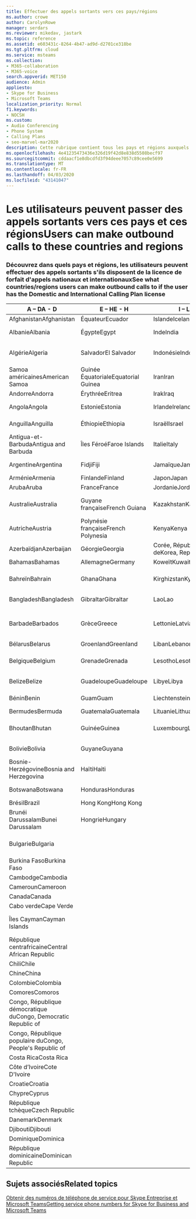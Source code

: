 ```yaml
---
title: Effectuer des appels sortants vers ces pays/régions
ms.author: crowe
author: CarolynRowe
manager: serdars
ms.reviewer: mikedav, jastark
ms.topic: reference
ms.assetid: e603431c-8264-4b47-ad9d-d2701ce318be
ms.tgt.pltfrm: cloud
ms.service: msteams
ms.collection:
- M365-collaboration
- M365-voice
search.appverid: MET150
audience: Admin
appliesto:
- Skype for Business
- Microsoft Teams
localization_priority: Normal
f1.keywords:
- NOCSH
ms.custom:
- Audio Conferencing
- Phone System
- Calling Plans
- seo-marvel-mar2020
description: Cette rubrique contient tous les pays et régions auxquels les utilisateurs peuvent passer des appels sortants s'ils ont un forfait d'appels.
ms.openlocfilehash: 4e41235473436e326d19f42d8e838d5508becf97
ms.sourcegitcommit: cddaacf1e8dbcdfd3f94deee7057c89cee0e5699
ms.translationtype: MT
ms.contentlocale: fr-FR
ms.lasthandoff: 04/03/2020
ms.locfileid: "43141047"
---
```

# <a name="users-can-make-outbound-calls-to-these-countries-and-regions"></a><span data-ttu-id="f449e-103">Les utilisateurs peuvent passer des appels sortants vers ces pays et ces régions</span><span class="sxs-lookup"><span data-stu-id="f449e-103">Users can make outbound calls to these countries and regions</span></span>

### <a name="see-what-countriesregions-users-can-make-outbound-calls-to-if-the-user-has-the-domestic-and-international-calling-plan-license"></a><span data-ttu-id="f449e-104">Découvrez dans quels pays et régions, les utilisateurs peuvent effectuer des appels sortants s'ils disposent de la licence de forfait d'appels nationaux et internationaux</span><span class="sxs-lookup"><span data-stu-id="f449e-104">See what countries/regions users can make outbound calls to if the user has the Domestic and International Calling Plan license</span></span>

|<span data-ttu-id="f449e-105">**A – D**</span><span class="sxs-lookup"><span data-stu-id="f449e-105">**A - D**</span></span>| <span data-ttu-id="f449e-106">**E – H**</span><span class="sxs-lookup"><span data-stu-id="f449e-106">**E - H**</span></span>|<span data-ttu-id="f449e-107">**I – L**</span><span class="sxs-lookup"><span data-stu-id="f449e-107">**I - L**</span></span>|<span data-ttu-id="f449e-108">**M – O**</span><span class="sxs-lookup"><span data-stu-id="f449e-108">**M - O**</span></span>|<span data-ttu-id="f449e-109">**P – S**</span><span class="sxs-lookup"><span data-stu-id="f449e-109">**P - S**</span></span>|<span data-ttu-id="f449e-110">**T – Z**</span><span class="sxs-lookup"><span data-stu-id="f449e-110">**T - Z**</span></span>|
---|---|---|---|---|---|
|<span data-ttu-id="f449e-111">Afghanistan</span><span class="sxs-lookup"><span data-stu-id="f449e-111">Afghanistan</span></span>|<span data-ttu-id="f449e-112">Équateur</span><span class="sxs-lookup"><span data-stu-id="f449e-112">Ecuador</span></span> |<span data-ttu-id="f449e-113">Islande</span><span class="sxs-lookup"><span data-stu-id="f449e-113">Iceland</span></span> |<span data-ttu-id="f449e-114">Macao</span><span class="sxs-lookup"><span data-stu-id="f449e-114">Macau</span></span> |<span data-ttu-id="f449e-115">Pakistan</span><span class="sxs-lookup"><span data-stu-id="f449e-115">Pakistan</span></span> |<span data-ttu-id="f449e-116">Taïwan</span><span class="sxs-lookup"><span data-stu-id="f449e-116">Taiwan</span></span>   |
|<span data-ttu-id="f449e-117">Albanie</span><span class="sxs-lookup"><span data-stu-id="f449e-117">Albania</span></span>|<span data-ttu-id="f449e-118">Égypte</span><span class="sxs-lookup"><span data-stu-id="f449e-118">Egypt</span></span> |<span data-ttu-id="f449e-119">Inde</span><span class="sxs-lookup"><span data-stu-id="f449e-119">India</span></span> |<span data-ttu-id="f449e-120">Macédoine du Nord</span><span class="sxs-lookup"><span data-stu-id="f449e-120">Macedonia</span></span> |<span data-ttu-id="f449e-121">Palaos</span><span class="sxs-lookup"><span data-stu-id="f449e-121">Palau</span></span> |<span data-ttu-id="f449e-122">Tadjikistan</span><span class="sxs-lookup"><span data-stu-id="f449e-122">Tajikistan</span></span>   |
|<span data-ttu-id="f449e-123">Algérie</span><span class="sxs-lookup"><span data-stu-id="f449e-123">Algeria</span></span>|<span data-ttu-id="f449e-124">Salvador</span><span class="sxs-lookup"><span data-stu-id="f449e-124">El Salvador</span></span> |<span data-ttu-id="f449e-125">Indonésie</span><span class="sxs-lookup"><span data-stu-id="f449e-125">Indonesia</span></span> |<span data-ttu-id="f449e-126">Malawi</span><span class="sxs-lookup"><span data-stu-id="f449e-126">Malawi</span></span> |<span data-ttu-id="f449e-127">Autorité palestinienne</span><span class="sxs-lookup"><span data-stu-id="f449e-127">Palestinian Authority</span></span> |<span data-ttu-id="f449e-128">Tanzanie, République unie de</span><span class="sxs-lookup"><span data-stu-id="f449e-128">Tanzania, United Republic of</span></span>  |
|<span data-ttu-id="f449e-129">Samoa américaines</span><span class="sxs-lookup"><span data-stu-id="f449e-129">American Samoa</span></span>|<span data-ttu-id="f449e-130">Guinée Équatoriale</span><span class="sxs-lookup"><span data-stu-id="f449e-130">Equatorial Guinea</span></span> |<span data-ttu-id="f449e-131">Iran</span><span class="sxs-lookup"><span data-stu-id="f449e-131">Iran</span></span> |<span data-ttu-id="f449e-132">Malaisie</span><span class="sxs-lookup"><span data-stu-id="f449e-132">Malaysia</span></span> |<span data-ttu-id="f449e-133">Panama</span><span class="sxs-lookup"><span data-stu-id="f449e-133">Panama</span></span> | <span data-ttu-id="f449e-134">Thaïlande</span><span class="sxs-lookup"><span data-stu-id="f449e-134">Thailand</span></span>   |
|<span data-ttu-id="f449e-135">Andorre</span><span class="sxs-lookup"><span data-stu-id="f449e-135">Andorra</span></span> |<span data-ttu-id="f449e-136">Érythrée</span><span class="sxs-lookup"><span data-stu-id="f449e-136">Eritrea</span></span> |<span data-ttu-id="f449e-137">Irak</span><span class="sxs-lookup"><span data-stu-id="f449e-137">Iraq</span></span> |<span data-ttu-id="f449e-138">Mali</span><span class="sxs-lookup"><span data-stu-id="f449e-138">Mali</span></span> |<span data-ttu-id="f449e-139">Paraguay</span><span class="sxs-lookup"><span data-stu-id="f449e-139">Paraguay</span></span> |<span data-ttu-id="f449e-140">Togo</span><span class="sxs-lookup"><span data-stu-id="f449e-140">Togo</span></span>   |
|<span data-ttu-id="f449e-141">Angola</span><span class="sxs-lookup"><span data-stu-id="f449e-141">Angola</span></span> |<span data-ttu-id="f449e-142">Estonie</span><span class="sxs-lookup"><span data-stu-id="f449e-142">Estonia</span></span> |<span data-ttu-id="f449e-143">Irlande</span><span class="sxs-lookup"><span data-stu-id="f449e-143">Ireland</span></span> |<span data-ttu-id="f449e-144">Malte</span><span class="sxs-lookup"><span data-stu-id="f449e-144">Malta</span></span> |<span data-ttu-id="f449e-145">Pérou</span><span class="sxs-lookup"><span data-stu-id="f449e-145">Peru</span></span> | <span data-ttu-id="f449e-146">Trinité-et-Tobago</span><span class="sxs-lookup"><span data-stu-id="f449e-146">Trinidad and Tobago</span></span>  |
|<span data-ttu-id="f449e-147">Anguilla</span><span class="sxs-lookup"><span data-stu-id="f449e-147">Anguilla</span></span> |<span data-ttu-id="f449e-148">Éthiopie</span><span class="sxs-lookup"><span data-stu-id="f449e-148">Ethiopia</span></span> |<span data-ttu-id="f449e-149">Israël</span><span class="sxs-lookup"><span data-stu-id="f449e-149">Israel</span></span> |<span data-ttu-id="f449e-150">Îles Marshall</span><span class="sxs-lookup"><span data-stu-id="f449e-150">Marshall Islands</span></span> | <span data-ttu-id="f449e-151">Philippines</span><span class="sxs-lookup"><span data-stu-id="f449e-151">Philippines</span></span> | <span data-ttu-id="f449e-152">Turquie</span><span class="sxs-lookup"><span data-stu-id="f449e-152">Turkey</span></span> |
|<span data-ttu-id="f449e-153">Antigua-et-Barbuda</span><span class="sxs-lookup"><span data-stu-id="f449e-153">Antigua and Barbuda</span></span> | <span data-ttu-id="f449e-154">Îles Féroé</span><span class="sxs-lookup"><span data-stu-id="f449e-154">Faroe Islands</span></span> |<span data-ttu-id="f449e-155">Italie</span><span class="sxs-lookup"><span data-stu-id="f449e-155">Italy</span></span> |<span data-ttu-id="f449e-156">Martinique</span><span class="sxs-lookup"><span data-stu-id="f449e-156">Martinique</span></span> |<span data-ttu-id="f449e-157">Pologne</span><span class="sxs-lookup"><span data-stu-id="f449e-157">Poland</span></span> |<span data-ttu-id="f449e-158">Turkménistan</span><span class="sxs-lookup"><span data-stu-id="f449e-158">Turkmenistan</span></span> |
|<span data-ttu-id="f449e-159">Argentine</span><span class="sxs-lookup"><span data-stu-id="f449e-159">Argentina</span></span>|<span data-ttu-id="f449e-160">Fidji</span><span class="sxs-lookup"><span data-stu-id="f449e-160">Fiji</span></span> |<span data-ttu-id="f449e-161">Jamaïque</span><span class="sxs-lookup"><span data-stu-id="f449e-161">Jamaica</span></span> |<span data-ttu-id="f449e-162">Maurice</span><span class="sxs-lookup"><span data-stu-id="f449e-162">Mauritius</span></span> |<span data-ttu-id="f449e-163">Portugal</span><span class="sxs-lookup"><span data-stu-id="f449e-163">Portugal</span></span> |<span data-ttu-id="f449e-164">Turques-et-Caïques</span><span class="sxs-lookup"><span data-stu-id="f449e-164">Turks and Caicos</span></span>   |
|<span data-ttu-id="f449e-165">Arménie</span><span class="sxs-lookup"><span data-stu-id="f449e-165">Armenia</span></span> |<span data-ttu-id="f449e-166">Finlande</span><span class="sxs-lookup"><span data-stu-id="f449e-166">Finland</span></span> |<span data-ttu-id="f449e-167">Japon</span><span class="sxs-lookup"><span data-stu-id="f449e-167">Japan</span></span> |<span data-ttu-id="f449e-168">Mayotte</span><span class="sxs-lookup"><span data-stu-id="f449e-168">Mayotte</span></span> | <span data-ttu-id="f449e-169">Porto Rico</span><span class="sxs-lookup"><span data-stu-id="f449e-169">Puerto Rico</span></span> |<span data-ttu-id="f449e-170">Ouganda</span><span class="sxs-lookup"><span data-stu-id="f449e-170">Uganda</span></span>  |
|<span data-ttu-id="f449e-171">Aruba</span><span class="sxs-lookup"><span data-stu-id="f449e-171">Aruba</span></span> |<span data-ttu-id="f449e-172">France</span><span class="sxs-lookup"><span data-stu-id="f449e-172">France</span></span> |<span data-ttu-id="f449e-173">Jordanie</span><span class="sxs-lookup"><span data-stu-id="f449e-173">Jordan</span></span> |<span data-ttu-id="f449e-174">Mexique</span><span class="sxs-lookup"><span data-stu-id="f449e-174">Mexico</span></span> |<span data-ttu-id="f449e-175">Qatar</span><span class="sxs-lookup"><span data-stu-id="f449e-175">Qatar</span></span> | <span data-ttu-id="f449e-176">Ukraine</span><span class="sxs-lookup"><span data-stu-id="f449e-176">Ukraine</span></span>   |
|<span data-ttu-id="f449e-177">Australie</span><span class="sxs-lookup"><span data-stu-id="f449e-177">Australia</span></span> |<span data-ttu-id="f449e-178">Guyane française</span><span class="sxs-lookup"><span data-stu-id="f449e-178">French Guiana</span></span> |<span data-ttu-id="f449e-179">Kazakhstan</span><span class="sxs-lookup"><span data-stu-id="f449e-179">Kazakhstan</span></span> |<span data-ttu-id="f449e-180">Micronésie</span><span class="sxs-lookup"><span data-stu-id="f449e-180">Micronesia</span></span> |<span data-ttu-id="f449e-181">La Réunion</span><span class="sxs-lookup"><span data-stu-id="f449e-181">Reunion</span></span> |<span data-ttu-id="f449e-182">Émirats arabes unis (E.A.U)</span><span class="sxs-lookup"><span data-stu-id="f449e-182">United Arab Emirates (U.A.E)</span></span>  |
|<span data-ttu-id="f449e-183">Autriche</span><span class="sxs-lookup"><span data-stu-id="f449e-183">Austria</span></span> |<span data-ttu-id="f449e-184">Polynésie française</span><span class="sxs-lookup"><span data-stu-id="f449e-184">French Polynesia</span></span> |<span data-ttu-id="f449e-185">Kenya</span><span class="sxs-lookup"><span data-stu-id="f449e-185">Kenya</span></span> |<span data-ttu-id="f449e-186">Moldavie, République de</span><span class="sxs-lookup"><span data-stu-id="f449e-186">Moldova, Republic of</span></span> |<span data-ttu-id="f449e-187">Roumanie</span><span class="sxs-lookup"><span data-stu-id="f449e-187">Romania</span></span> |<span data-ttu-id="f449e-188">Royaume-Uni (RU)</span><span class="sxs-lookup"><span data-stu-id="f449e-188">United Kingdom (U.K.)</span></span> |
|<span data-ttu-id="f449e-189">Azerbaïdjan</span><span class="sxs-lookup"><span data-stu-id="f449e-189">Azerbaijan</span></span> |<span data-ttu-id="f449e-190">Géorgie</span><span class="sxs-lookup"><span data-stu-id="f449e-190">Georgia</span></span> |<span data-ttu-id="f449e-191">Corée, République de</span><span class="sxs-lookup"><span data-stu-id="f449e-191">Korea, Republic of</span></span> |<span data-ttu-id="f449e-192">Monaco</span><span class="sxs-lookup"><span data-stu-id="f449e-192">Monaco</span></span> | <span data-ttu-id="f449e-193">Russie</span><span class="sxs-lookup"><span data-stu-id="f449e-193">Russian Federation</span></span> |<span data-ttu-id="f449e-194">États-Unis (É.-U.)</span><span class="sxs-lookup"><span data-stu-id="f449e-194">United States (U.S.)</span></span>  |
|<span data-ttu-id="f449e-195">Bahamas</span><span class="sxs-lookup"><span data-stu-id="f449e-195">Bahamas</span></span> |<span data-ttu-id="f449e-196">Allemagne</span><span class="sxs-lookup"><span data-stu-id="f449e-196">Germany</span></span> |<span data-ttu-id="f449e-197">Koweït</span><span class="sxs-lookup"><span data-stu-id="f449e-197">Kuwait</span></span> |<span data-ttu-id="f449e-198">Mongolie</span><span class="sxs-lookup"><span data-stu-id="f449e-198">Mongolia</span></span> |<span data-ttu-id="f449e-199">Rwanda</span><span class="sxs-lookup"><span data-stu-id="f449e-199">Rwanda</span></span> | <span data-ttu-id="f449e-200">Uruguay</span><span class="sxs-lookup"><span data-stu-id="f449e-200">Uruguay</span></span> |
|<span data-ttu-id="f449e-201">Bahreïn</span><span class="sxs-lookup"><span data-stu-id="f449e-201">Bahrain</span></span> |<span data-ttu-id="f449e-202">Ghana</span><span class="sxs-lookup"><span data-stu-id="f449e-202">Ghana</span></span> |<span data-ttu-id="f449e-203">Kirghizstan</span><span class="sxs-lookup"><span data-stu-id="f449e-203">Kyrgyzstan</span></span> |<span data-ttu-id="f449e-204">Monténégro</span><span class="sxs-lookup"><span data-stu-id="f449e-204">Montenegro</span></span> | <span data-ttu-id="f449e-205">Saint-Christophe-et-Niévès</span><span class="sxs-lookup"><span data-stu-id="f449e-205">Saint Kitts and Nevis</span></span> |<span data-ttu-id="f449e-206">Ouzbékistan</span><span class="sxs-lookup"><span data-stu-id="f449e-206">Uzbekistan</span></span>  |
|<span data-ttu-id="f449e-207">Bangladesh</span><span class="sxs-lookup"><span data-stu-id="f449e-207">Bangladesh</span></span> |<span data-ttu-id="f449e-208">Gibraltar</span><span class="sxs-lookup"><span data-stu-id="f449e-208">Gibraltar</span></span> |<span data-ttu-id="f449e-209">Lao</span><span class="sxs-lookup"><span data-stu-id="f449e-209">Lao</span></span> |<span data-ttu-id="f449e-210">Montserrat</span><span class="sxs-lookup"><span data-stu-id="f449e-210">Montserrat</span></span> | <span data-ttu-id="f449e-211">Sainte-Lucie</span><span class="sxs-lookup"><span data-stu-id="f449e-211">Saint Lucia</span></span> |<span data-ttu-id="f449e-212">État de la Cité du Vatican</span><span class="sxs-lookup"><span data-stu-id="f449e-212">Vatican City State</span></span>  |
|<span data-ttu-id="f449e-213">Barbade</span><span class="sxs-lookup"><span data-stu-id="f449e-213">Barbados</span></span> |<span data-ttu-id="f449e-214">Grèce</span><span class="sxs-lookup"><span data-stu-id="f449e-214">Greece</span></span> |<span data-ttu-id="f449e-215">Lettonie</span><span class="sxs-lookup"><span data-stu-id="f449e-215">Latvia</span></span> |<span data-ttu-id="f449e-216">Maroc</span><span class="sxs-lookup"><span data-stu-id="f449e-216">Morocco</span></span> |<span data-ttu-id="f449e-217">Saint-Vincent-et-les-Grenadines</span><span class="sxs-lookup"><span data-stu-id="f449e-217">Saint Vincent and the Grenadines</span></span> |<span data-ttu-id="f449e-218">Venezuela</span><span class="sxs-lookup"><span data-stu-id="f449e-218">Venezuela</span></span>   |
|<span data-ttu-id="f449e-219">Bélarus</span><span class="sxs-lookup"><span data-stu-id="f449e-219">Belarus</span></span> |<span data-ttu-id="f449e-220">Groenland</span><span class="sxs-lookup"><span data-stu-id="f449e-220">Greenland</span></span> |<span data-ttu-id="f449e-221">Liban</span><span class="sxs-lookup"><span data-stu-id="f449e-221">Lebanon</span></span> |<span data-ttu-id="f449e-222">Mozambique</span><span class="sxs-lookup"><span data-stu-id="f449e-222">Mozambique</span></span> | <span data-ttu-id="f449e-223">Saint-Marin</span><span class="sxs-lookup"><span data-stu-id="f449e-223">San Marino</span></span> |<span data-ttu-id="f449e-224">Vietnam</span><span class="sxs-lookup"><span data-stu-id="f449e-224">Viet Nam</span></span>  |
|<span data-ttu-id="f449e-225">Belgique</span><span class="sxs-lookup"><span data-stu-id="f449e-225">Belgium</span></span> |<span data-ttu-id="f449e-226">Grenade</span><span class="sxs-lookup"><span data-stu-id="f449e-226">Grenada</span></span> |<span data-ttu-id="f449e-227">Lesotho</span><span class="sxs-lookup"><span data-stu-id="f449e-227">Lesotho</span></span> |<span data-ttu-id="f449e-228">Myanmar</span><span class="sxs-lookup"><span data-stu-id="f449e-228">Myanmar</span></span> | <span data-ttu-id="f449e-229">Arabie Saoudite</span><span class="sxs-lookup"><span data-stu-id="f449e-229">Saudi Arabia</span></span> | <span data-ttu-id="f449e-230">Îles Vierges (britanniques)</span><span class="sxs-lookup"><span data-stu-id="f449e-230">Virgin Islands (British)</span></span> |
|<span data-ttu-id="f449e-231">Belize</span><span class="sxs-lookup"><span data-stu-id="f449e-231">Belize</span></span> |<span data-ttu-id="f449e-232">Guadeloupe</span><span class="sxs-lookup"><span data-stu-id="f449e-232">Guadeloupe</span></span> |<span data-ttu-id="f449e-233">Libye</span><span class="sxs-lookup"><span data-stu-id="f449e-233">Libya</span></span> |<span data-ttu-id="f449e-234">Namibie</span><span class="sxs-lookup"><span data-stu-id="f449e-234">Namibia</span></span> |<span data-ttu-id="f449e-235">Sénégal</span><span class="sxs-lookup"><span data-stu-id="f449e-235">Senegal</span></span> | <span data-ttu-id="f449e-236">Îles Vierges (États-Unis)</span><span class="sxs-lookup"><span data-stu-id="f449e-236">Virgin Islands (U.S.)</span></span>  |
|<span data-ttu-id="f449e-237">Bénin</span><span class="sxs-lookup"><span data-stu-id="f449e-237">Benin</span></span> |<span data-ttu-id="f449e-238">Guam</span><span class="sxs-lookup"><span data-stu-id="f449e-238">Guam</span></span> |<span data-ttu-id="f449e-239">Liechtenstein</span><span class="sxs-lookup"><span data-stu-id="f449e-239">Liechtenstein</span></span> |<span data-ttu-id="f449e-240">Népal</span><span class="sxs-lookup"><span data-stu-id="f449e-240">Nepal</span></span> | <span data-ttu-id="f449e-241">Serbie</span><span class="sxs-lookup"><span data-stu-id="f449e-241">Serbia</span></span> | <span data-ttu-id="f449e-242">Îles Wallis et Futuna</span><span class="sxs-lookup"><span data-stu-id="f449e-242">Wallis and Futuna Islands</span></span>  |
|<span data-ttu-id="f449e-243">Bermudes</span><span class="sxs-lookup"><span data-stu-id="f449e-243">Bermuda</span></span> |<span data-ttu-id="f449e-244">Guatemala</span><span class="sxs-lookup"><span data-stu-id="f449e-244">Guatemala</span></span> |<span data-ttu-id="f449e-245">Lituanie</span><span class="sxs-lookup"><span data-stu-id="f449e-245">Lithuania</span></span> |<span data-ttu-id="f449e-246">Pays-Bas</span><span class="sxs-lookup"><span data-stu-id="f449e-246">Netherlands</span></span> |<span data-ttu-id="f449e-247">Singapour</span><span class="sxs-lookup"><span data-stu-id="f449e-247">Singapore</span></span> |<span data-ttu-id="f449e-248">Yémen</span><span class="sxs-lookup"><span data-stu-id="f449e-248">Yemen</span></span> |
|<span data-ttu-id="f449e-249">Bhoutan</span><span class="sxs-lookup"><span data-stu-id="f449e-249">Bhutan</span></span> |<span data-ttu-id="f449e-250">Guinée</span><span class="sxs-lookup"><span data-stu-id="f449e-250">Guinea</span></span> |<span data-ttu-id="f449e-251">Luxembourg</span><span class="sxs-lookup"><span data-stu-id="f449e-251">Luxembourg</span></span> |<span data-ttu-id="f449e-252">Antilles Néerlandaises</span><span class="sxs-lookup"><span data-stu-id="f449e-252">Netherlands Antilles</span></span> |<span data-ttu-id="f449e-253">Slovaquie</span><span class="sxs-lookup"><span data-stu-id="f449e-253">Slovakia</span></span> |<span data-ttu-id="f449e-254">Zambie</span><span class="sxs-lookup"><span data-stu-id="f449e-254">Zambia</span></span>  |
|<span data-ttu-id="f449e-255">Bolivie</span><span class="sxs-lookup"><span data-stu-id="f449e-255">Bolivia</span></span> |<span data-ttu-id="f449e-256">Guyane</span><span class="sxs-lookup"><span data-stu-id="f449e-256">Guyana</span></span>| |<span data-ttu-id="f449e-257">Nouvelle-Calédonie</span><span class="sxs-lookup"><span data-stu-id="f449e-257">New Caledonia</span></span> |<span data-ttu-id="f449e-258">Slovénie</span><span class="sxs-lookup"><span data-stu-id="f449e-258">Slovenia</span></span> |<span data-ttu-id="f449e-259">Zimbabwe</span><span class="sxs-lookup"><span data-stu-id="f449e-259">Zimbabwe</span></span> |
|<span data-ttu-id="f449e-260">Bosnie-Herzégovine</span><span class="sxs-lookup"><span data-stu-id="f449e-260">Bosnia and Herzegovina</span></span> |<span data-ttu-id="f449e-261">Haïti</span><span class="sxs-lookup"><span data-stu-id="f449e-261">Haiti</span></span> ||<span data-ttu-id="f449e-262">Nouvelle-Zélande</span><span class="sxs-lookup"><span data-stu-id="f449e-262">New Zealand</span></span> |<span data-ttu-id="f449e-263">Afrique du Sud</span><span class="sxs-lookup"><span data-stu-id="f449e-263">South Africa</span></span> | 
|<span data-ttu-id="f449e-264">Botswana</span><span class="sxs-lookup"><span data-stu-id="f449e-264">Botswana</span></span> |<span data-ttu-id="f449e-265">Honduras</span><span class="sxs-lookup"><span data-stu-id="f449e-265">Honduras</span></span> ||<span data-ttu-id="f449e-266">Nicaragua</span><span class="sxs-lookup"><span data-stu-id="f449e-266">Nicaragua</span></span> |<span data-ttu-id="f449e-267">Soudan du Sud</span><span class="sxs-lookup"><span data-stu-id="f449e-267">South Sudan</span></span> |
|<span data-ttu-id="f449e-268">Brésil</span><span class="sxs-lookup"><span data-stu-id="f449e-268">Brazil</span></span> |<span data-ttu-id="f449e-269">Hong Kong</span><span class="sxs-lookup"><span data-stu-id="f449e-269">Hong Kong</span></span> ||<span data-ttu-id="f449e-270">Niger</span><span class="sxs-lookup"><span data-stu-id="f449e-270">Niger</span></span> |<span data-ttu-id="f449e-271">Espagne</span><span class="sxs-lookup"><span data-stu-id="f449e-271">Spain</span></span> | 
|<span data-ttu-id="f449e-272">Brunéi Darussalam</span><span class="sxs-lookup"><span data-stu-id="f449e-272">Bunei Darussalam</span></span> |<span data-ttu-id="f449e-273">Hongrie</span><span class="sxs-lookup"><span data-stu-id="f449e-273">Hungary</span></span> ||<span data-ttu-id="f449e-274">Nigéria</span><span class="sxs-lookup"><span data-stu-id="f449e-274">Nigeria</span></span> |<span data-ttu-id="f449e-275">Sri Lanka</span><span class="sxs-lookup"><span data-stu-id="f449e-275">Sri Lanka</span></span> | 
|<span data-ttu-id="f449e-276">Bulgarie</span><span class="sxs-lookup"><span data-stu-id="f449e-276">Bulgaria</span></span> |||<span data-ttu-id="f449e-277">Îles Mariannes du Nord</span><span class="sxs-lookup"><span data-stu-id="f449e-277">Northern Mariana Islands</span></span> |<span data-ttu-id="f449e-278">Saint-Pierre-et-Miquelon</span><span class="sxs-lookup"><span data-stu-id="f449e-278">St. Pierre and Miquelon</span></span> |
|<span data-ttu-id="f449e-279">Burkina Faso</span><span class="sxs-lookup"><span data-stu-id="f449e-279">Burkina Faso</span></span> |||<span data-ttu-id="f449e-280">Norvège</span><span class="sxs-lookup"><span data-stu-id="f449e-280">Norway</span></span> |<span data-ttu-id="f449e-281">Soudan</span><span class="sxs-lookup"><span data-stu-id="f449e-281">Sudan</span></span> |
|<span data-ttu-id="f449e-282">Cambodge</span><span class="sxs-lookup"><span data-stu-id="f449e-282">Cambodia</span></span> |||<span data-ttu-id="f449e-283">Oman</span><span class="sxs-lookup"><span data-stu-id="f449e-283">Oman</span></span> |<span data-ttu-id="f449e-284">Suriname</span><span class="sxs-lookup"><span data-stu-id="f449e-284">Suriname</span></span> | 
|<span data-ttu-id="f449e-285">Cameroun</span><span class="sxs-lookup"><span data-stu-id="f449e-285">Cameroon</span></span> ||||<span data-ttu-id="f449e-286">Swaziland</span><span class="sxs-lookup"><span data-stu-id="f449e-286">Swaziland</span></span> |
|<span data-ttu-id="f449e-287">Canada</span><span class="sxs-lookup"><span data-stu-id="f449e-287">Canada</span></span> ||||<span data-ttu-id="f449e-288">Suède</span><span class="sxs-lookup"><span data-stu-id="f449e-288">Sweden</span></span> | 
|<span data-ttu-id="f449e-289">Cabo verde</span><span class="sxs-lookup"><span data-stu-id="f449e-289">Cape Verde</span></span> ||||<span data-ttu-id="f449e-290">Suisse</span><span class="sxs-lookup"><span data-stu-id="f449e-290">Switzerland</span></span> |
|<span data-ttu-id="f449e-291">Îles Cayman</span><span class="sxs-lookup"><span data-stu-id="f449e-291">Cayman Islands</span></span> ||||<span data-ttu-id="f449e-292">République arabe syrienne</span><span class="sxs-lookup"><span data-stu-id="f449e-292">Syrian Arab Republic</span></span> |
|<span data-ttu-id="f449e-293">République centrafricaine</span><span class="sxs-lookup"><span data-stu-id="f449e-293">Central African Republic</span></span> |
|<span data-ttu-id="f449e-294">Chili</span><span class="sxs-lookup"><span data-stu-id="f449e-294">Chile</span></span> |
|<span data-ttu-id="f449e-295">Chine</span><span class="sxs-lookup"><span data-stu-id="f449e-295">China</span></span> |
|<span data-ttu-id="f449e-296">Colombie</span><span class="sxs-lookup"><span data-stu-id="f449e-296">Colombia</span></span> |
|<span data-ttu-id="f449e-297">Comores</span><span class="sxs-lookup"><span data-stu-id="f449e-297">Comoros</span></span> |
|<span data-ttu-id="f449e-298">Congo, République démocratique du</span><span class="sxs-lookup"><span data-stu-id="f449e-298">Congo, Democratic Republic of</span></span> |
|<span data-ttu-id="f449e-299">Congo, République populaire du</span><span class="sxs-lookup"><span data-stu-id="f449e-299">Congo, People's Republic of</span></span> |
|<span data-ttu-id="f449e-300">Costa Rica</span><span class="sxs-lookup"><span data-stu-id="f449e-300">Costa Rica</span></span> |
|<span data-ttu-id="f449e-301">Côte d’Ivoire</span><span class="sxs-lookup"><span data-stu-id="f449e-301">Cote D'Ivoire</span></span> |
|<span data-ttu-id="f449e-302">Croatie</span><span class="sxs-lookup"><span data-stu-id="f449e-302">Croatia</span></span> |
|<span data-ttu-id="f449e-303">Chypre</span><span class="sxs-lookup"><span data-stu-id="f449e-303">Cyprus</span></span> |
|<span data-ttu-id="f449e-304">République tchèque</span><span class="sxs-lookup"><span data-stu-id="f449e-304">Czech Republic</span></span> |
|<span data-ttu-id="f449e-305">Danemark</span><span class="sxs-lookup"><span data-stu-id="f449e-305">Denmark</span></span> |
|<span data-ttu-id="f449e-306">Djibouti</span><span class="sxs-lookup"><span data-stu-id="f449e-306">Djibouti</span></span> |
|<span data-ttu-id="f449e-307">Dominique</span><span class="sxs-lookup"><span data-stu-id="f449e-307">Dominica</span></span> |
|<span data-ttu-id="f449e-308">République dominicaine</span><span class="sxs-lookup"><span data-stu-id="f449e-308">Dominican Republic</span></span> |

## <a name="related-topics"></a><span data-ttu-id="f449e-309">Sujets associés</span><span class="sxs-lookup"><span data-stu-id="f449e-309">Related topics</span></span>

[<span data-ttu-id="f449e-310">Obtenir des numéros de téléphone de service pour Skype Entreprise et Microsoft Teams</span><span class="sxs-lookup"><span data-stu-id="f449e-310">Getting service phone numbers for Skype for Business and Microsoft Teams</span></span>](/microsoftteams/getting-service-phone-numbers)

  
 
